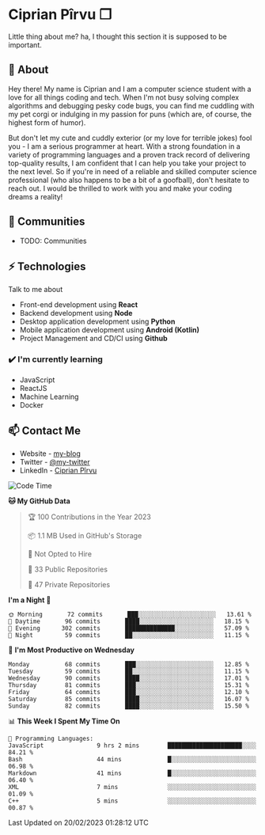 # Ciprian Pîrvu ❐

Little thing about me? ha, I thought this section it is supposed to be important.

## 🧐 About

Hey there! My name is Ciprian and I am a computer science student with a love for all things coding and tech. When I'm not busy solving complex algorithms and debugging pesky code bugs, you can find me cuddling with my pet corgi or indulging in my passion for puns (which are, of course, the highest form of humor).

But don't let my cute and cuddly exterior (or my love for terrible jokes) fool you - I am a serious programmer at heart. With a strong foundation in a variety of programming languages and a proven track record of delivering top-quality results, I am confident that I can help you take your project to the next level. So if you're in need of a reliable and skilled computer science professional (who also happens to be a bit of a goofball), don't hesitate to reach out. I would be thrilled to work with you and make your coding dreams a reality!

## 👯 Communities

-   TODO: Communities

## ⚡ Technologies

Talk to me about

-   Front-end development using **React**
-   Backend development using **Node**
-   Desktop application development using **Python**
-   Mobile application development using **Android (Kotlin)**
-   Project Management and CD/CI using **Github**

### ✔️ I'm currently learning

-   JavaScript
-   ReactJS
-   Machine Learning
-   Docker

## 📫 Contact Me

-   Website - [my-blog]()
-   Twitter - [@my-twitter]()
-   LinkedIn - [Ciprian Pîrvu](https://www.linkedin.com/in/p%C3%AErvu-ciprian-cristian-4415991b1/)

<!--START_SECTION:waka-->
![Code Time](http://img.shields.io/badge/Code%20Time-1%2C535%20hrs%2037%20mins-blue)

**🐱 My GitHub Data** 

> 🏆 100 Contributions in the Year 2023
 > 
> 📦 1.1 MB Used in GitHub's Storage 
 > 
> 🚫 Not Opted to Hire
 > 
> 📜 33 Public Repositories 
 > 
> 🔑 47 Private Repositories  
 > 
**I'm a Night 🦉** 

```text
🌞 Morning       72 commits       ███░░░░░░░░░░░░░░░░░░░░░░   13.61 % 
🌆 Daytime       96 commits       ████░░░░░░░░░░░░░░░░░░░░░   18.15 % 
🌃 Evening      302 commits       ██████████████░░░░░░░░░░░   57.09 % 
🌙 Night         59 commits       ██░░░░░░░░░░░░░░░░░░░░░░░   11.15 % 

```
📅 **I'm Most Productive on Wednesday** 

```text
Monday          68 commits       ███░░░░░░░░░░░░░░░░░░░░░░   12.85 % 
Tuesday         59 commits       ██░░░░░░░░░░░░░░░░░░░░░░░   11.15 % 
Wednesday       90 commits       ████░░░░░░░░░░░░░░░░░░░░░   17.01 % 
Thursday        81 commits       ███░░░░░░░░░░░░░░░░░░░░░░   15.31 % 
Friday          64 commits       ███░░░░░░░░░░░░░░░░░░░░░░   12.10 % 
Saturday        85 commits       ████░░░░░░░░░░░░░░░░░░░░░   16.07 % 
Sunday          82 commits       ████░░░░░░░░░░░░░░░░░░░░░   15.50 % 

```


📊 **This Week I Spent My Time On** 

```text
💬 Programming Languages: 
JavaScript               9 hrs 2 mins        █████████████████████░░░░   84.21 % 
Bash                     44 mins             █░░░░░░░░░░░░░░░░░░░░░░░░   06.98 % 
Markdown                 41 mins             █░░░░░░░░░░░░░░░░░░░░░░░░   06.40 % 
XML                      7 mins              ░░░░░░░░░░░░░░░░░░░░░░░░░   01.09 % 
C++                      5 mins              ░░░░░░░░░░░░░░░░░░░░░░░░░   00.87 % 

```


 Last Updated on 20/02/2023 01:28:12 UTC
<!--END_SECTION:waka-->
